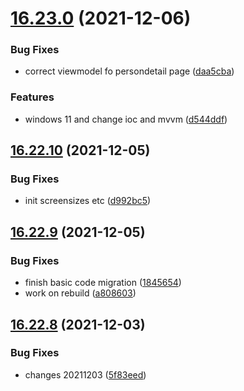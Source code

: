 # [16.23.0](https://github.com/phandcock/GrampsView/compare/v16.22.10...v16.23.0) (2021-12-06)


### Bug Fixes

* correct viewmodel fo persondetail page ([daa5cba](https://github.com/phandcock/GrampsView/commit/daa5cbaf0f112dc48a278366944589a4147f2ba9))


### Features

* windows 11 and change ioc and mvvm ([d544ddf](https://github.com/phandcock/GrampsView/commit/d544ddfb13fc9d582f741f8768315607596ba01f))



## [16.22.10](https://github.com/phandcock/GrampsView/compare/v16.22.9...v16.22.10) (2021-12-05)


### Bug Fixes

* init screensizes etc ([d992bc5](https://github.com/phandcock/GrampsView/commit/d992bc510307f764d91469874ffbaab1a675001a))



## [16.22.9](https://github.com/phandcock/GrampsView/compare/v16.22.8...v16.22.9) (2021-12-05)


### Bug Fixes

* finish basic code migration ([1845654](https://github.com/phandcock/GrampsView/commit/18456546eeb7d03f0d997be847f2761aae8b767f))
* work on rebuild ([a808603](https://github.com/phandcock/GrampsView/commit/a808603d37c21d22c24cfd0e8760177f679754c4))



## [16.22.8](https://github.com/phandcock/GrampsView/compare/v16.22.7...v16.22.8) (2021-12-03)


### Bug Fixes

* changes 20211203 ([5f83eed](https://github.com/phandcock/GrampsView/commit/5f83eed57f85f1c341635a90fde49605b0d51e3c))



